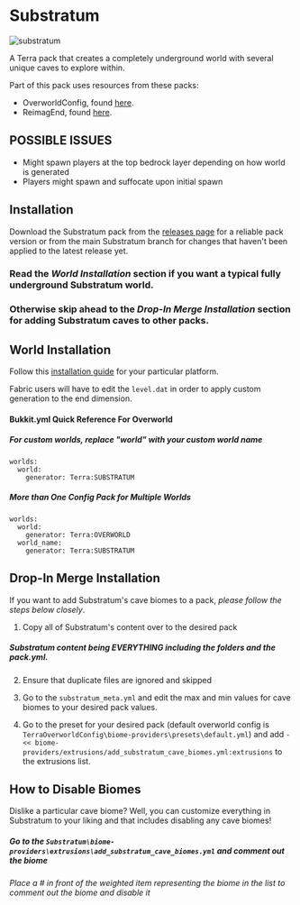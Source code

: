 # Substratum
![substratum](https://github.com/DeathShadez/Substratum/assets/51402617/6774bb7a-f23a-47e8-aa32-d88870293da9)


A Terra pack that creates a completely underground world with several unique caves to explore within.

Part of this pack uses resources from these packs:
- OverworldConfig, found [here](https://github.com/PolyhedralDev/TerraOverworldConfig).
- ReimagEnd, found [here](https://github.com/justaureus/ReimagEND).

## POSSIBLE ISSUES
- Might spawn players at the top bedrock layer depending on how world is generated
- Players might spawn and suffocate upon initial spawn

## Installation
Download the Substratum pack from the [releases page](https://github.com/DeathShadez/Substratum/releases) for a reliable pack version 
or from the main Substratum branch for changes that haven't been applied to the latest release yet.

### Read the *World Installation* section if you want a typical fully underground Substratum world. 
### Otherwise skip ahead to the *Drop-In Merge Installation* section for adding Substratum caves to other packs. 

## World Installation
Follow this [installation guide](https://terra.polydev.org/install/index.html) for your particular platform.

Fabric users will have to edit the `level.dat` in order to apply custom generation to the end dimension.

#### Bukkit.yml Quick Reference For Overworld
##### For custom worlds, replace "world" with your custom world name
```
worlds:
  world:
    generator: Terra:SUBSTRATUM
```
##### More than One Config Pack for Multiple Worlds 
```
worlds:
  world:
    generator: Terra:OVERWORLD
  world_name:
    generator: Terra:SUBSTRATUM
```

## Drop-In Merge Installation
If you want to add Substratum's cave biomes to a pack, *please follow the steps below closely*.

1. Copy all of Substratum's content over to the desired pack 
##### Substratum content being *EVERYTHING* including the folders and the pack.yml.

2. Ensure that duplicate files are ignored and skipped

3. Go to the `substratum_meta.yml` and edit the max and min values for cave biomes to your desired pack values.

4. Go to the preset for your desired pack (default overworld config is `TerraOverworldConfig\biome-providers\presets\default.yml`)
and add `- << biome-providers/extrusions/add_substratum_cave_biomes.yml:extrusions` to the extrusions list.

## How to Disable Biomes
Dislike a particular cave biome? 
Well, you can customize everything in Substratum to your liking and that includes disabling any cave biomes!
##### Go to the `Substratum\biome-providers\extrusions\add_substratum_cave_biomes.yml` and comment out the biome
###### Place a # in front of the weighted item representing the biome in the list to comment out the biome and disable it
